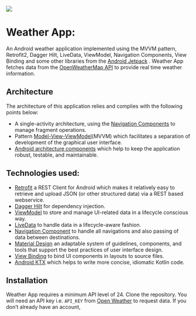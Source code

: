 ![](weather_app.png)
# Weather App:

An Android weather application implemented using the MVVM pattern, Retrofit2, Dagger Hilt, LiveData, ViewModel, Navigation Components, View Binding and some other libraries from the [Android Jetpack](https://developer.android.com/jetpack) . Weather App fetches data from the [OpenWeatherMap API](https://openweathermap.org/api) to provide real time weather information.


## Architecture
The architecture of this application relies and complies with the following points below:
* A single-activity architecture, using the [Navigation Components](https://developer.android.com/guide/navigation) to manage fragment operations.
* Pattern [Model-View-ViewModel](https://en.wikipedia.org/wiki/Model%E2%80%93view%E2%80%93viewmodel)(MVVM) which facilitates a separation of development of the graphical user interface.
* [Android architecture components](https://developer.android.com/topic/libraries/architecture/) which help to keep the application robust, testable, and maintainable.

## Technologies used:

* [Retrofit](https://square.github.io/retrofit/) a REST Client for Android which makes it relatively easy to retrieve and upload JSON (or other structured data) via a REST based webservice.
* [Dagger Hilt](https://dagger.dev/hilt/) for dependency injection.
* [ViewModel](https://developer.android.com/topic/libraries/architecture/viewmodel) to store and manage UI-related data in a lifecycle conscious way.
* [LiveData](https://developer.android.com/topic/libraries/architecture/livedata) to handle data in a lifecycle-aware fashion.
* [Navigation Component](https://developer.android.com/guide/navigation) to handle all navigations and also passing of data between destinations.
* [Material Design](https://material.io/develop/android/docs/getting-started/) an adaptable system of guidelines, components, and tools that support the best practices of user interface design.
* [View Binding](https://developer.android.com/topic/libraries/view-binding) to bind UI components in layouts to source files.
* [Android KTX](https://developer.android.com/kotlin/ktx) which helps to write more concise, idiomatic Kotlin code.

## Installation
Weather App requires a minimum API level of 24. Clone the repository. You will need an API key i.e. `API_KEY` from [Open Weather](https://openweathermap.org/) to request data. If you don’t already have an account,
